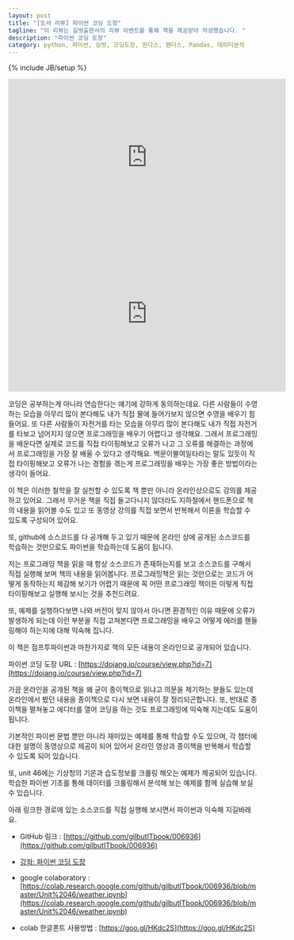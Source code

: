 ```yaml
---
layout: post
title: "[도서 리뷰] 파이썬 코딩 도장"
tagline: "이 리뷰는 길벗출판사의 리뷰 이벤트를 통해 책을 제공받아 작성했습니다. "
description: "파이썬 코딩 도장"
category: python, 파이썬, 길벗, 코딩도장, 판다스, 팬더스, Pandas, 데이터분석
---
```


{% include JB/setup %}

<iframe width="560" height="315" src="https://www.youtube.com/embed/RmQCOLogQxQ" frameborder="0" allow="accelerometer; autoplay; encrypted-media; gyroscope; picture-in-picture" allowfullscreen></iframe>

<iframe width="560" height="315" src="https://www.youtube.com/embed/FzCcFDYeJDk" frameborder="0" allow="accelerometer; autoplay; encrypted-media; gyroscope; picture-in-picture" allowfullscreen></iframe>


코딩은 공부하는게 아니라 연습한다는 얘기에 강하게 동의하는데요.
다른 사람들이 수영하는 모습을 아무리 많이 본다해도 내가 직접 물에 들어가보지 않으면 수영을 배우기 힘들어요. 또 다른 사람들이 자전거를 타는 모습을 아무리 많이 본다해도 내가 직접 자전거를 타보고 넘어지지 않으면 프로그래밍을 배우기 어렵다고 생각해요.
그래서 프로그래밍을 배운다면 실제로 코드를 직접 타이핑해보고 오류가 나고 그 오류를 해결하는 과정에서 프로그래밍을 가장 잘 배울 수 있다고 생각해요.
백문이불여일타라는 말도 있듯이 직접 타이핑해보고 오류가 나는 경험을 겪는게 프로그래밍을 배우는 가장 좋은 방법이라는 생각이 들어요.

이 책은 이러한 철학을 잘 실천할 수 있도록 책 뿐만 아니라 온라인상으로도 강의를 제공하고 있어요.
그래서 무거운 책을 직접 들고다니지 않더라도 지하철에서 핸드폰으로 책의 내용을 읽어볼 수도 있고 또 동영상 강의를 직접 보면서 반복해서 이론을 학습할 수 있도록 구성되어 있어요.

또, github에 소스코드를 다 공개해 두고 있기 때문에 온라인 상에 공개된 소스코드를 학습하는 것만으로도  파이썬을 학습하는데 도움이 됩니다.

저는 프로그래밍 책을 읽을 때 항상 소스코드가 존재하는지를 보고 소스코드를 구해서 직접 실행해 보며 책의 내용을 읽어봅니다. 프로그래밍책은 읽는 것만으로는 코드가 어떻게 동작하는지 체감해 보기가 어렵기 때문에 꼭 어떤 프로그래밍 책이든 이렇게 직접 타이핑해보고 실행해 보시는 것을 추천드려요.

또, 예제를 실행하다보면 나와 버전이 맞지 않아서 아니면 환경적인 이유 때문에 오류가 발생하게 되는데 이런 부분을 직접 고쳐본다면 프로그래밍을 배우고 어떻게 에러를 핸들링해야 하는지에 대해 익숙해 집니다.


이 책은 점프투파이썬과 마찬가지로 책의 모든 내용이 온라인으로 공개되어 있습니다.

파이썬 코딩 도장 URL : [https://dojang.io/course/view.php?id=7](https://dojang.io/course/view.php?id=7)

가끔 온라인을 공개된 책을 왜 굳이 종이책으로 읽냐고 의문을 제기하는 분들도 있는데
온라인에서 봤던 내용을 종이책으로 다시 보면 내용이 잘 정리되곤합니다.
또, 반대로 종이책을 펼쳐놓고 에디터를 열어 코딩을 하는 것도 프로그래밍에 익숙해 지는데도 도움이 됩니다.

기본적인 파이썬 문법 뿐만 아니라 재미있는 예제를 통해 학습할 수도 있으며, 각 챕터에 대한 설명이 동영상으로 제공이 되어 있어서 온라인 영상과 종이책을 반복해서 학습할 수 있도록 되어 있습니다.

또, unit 46에는 기상청의 기온과 습도정보를 크롤링 해오는 예제가 제공되어 있습니다.
학습한 파이썬 기초를 통해 데이터를 크롤링해서 분석해 보는 예제를 함께 실습해 보실 수 있습니다.

아래 링크한 경로에 있는 소스코드를 직접 실행해 보시면서 파이썬과 익숙해 지길바래요.


* GitHub 링크 : [https://github.com/gilbutITbook/006936](https://github.com/gilbutITbook/006936)

* [강좌: 파이썬 코딩 도장](https://dojang.io/course/view.php?id=7)

* google colaboratory : [https://colab.research.google.com/github/gilbutITbook/006936/blob/master/Unit%2046/weather.ipynb](https://colab.research.google.com/github/gilbutITbook/006936/blob/master/Unit%2046/weather.ipynb)

* colab 한글폰트 사용방법 : [https://goo.gl/HKdc2S](https://goo.gl/HKdc2S)
